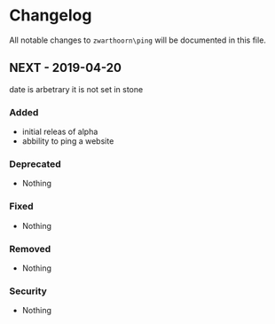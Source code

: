 # Changelog

All notable changes to `zwarthoorn\ping` will be documented in this file.


## NEXT - 2019-04-20
date is arbetrary it is not set in stone

### Added
- initial releas of alpha
- abbility to ping a website

### Deprecated
- Nothing

### Fixed
- Nothing

### Removed
- Nothing

### Security
- Nothing
